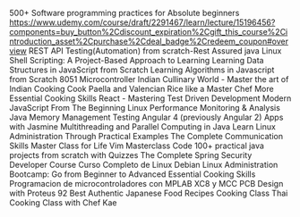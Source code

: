  500+ Software programming practices for Absolute beginners
 https://www.udemy.com/course/draft/2291467/learn/lecture/15196456?components=buy_button%2Cdiscount_expiration%2Cgift_this_course%2Cintroduction_asset%2Cpurchase%2Cdeal_badge%2Credeem_coupon#overview
REST API Testing(Automation) from scratch-Rest Assured java
Linux Shell Scripting: A Project-Based Approach to Learning
Learning Data Structures in JavaScript from Scratch
Learning Algorithms in Javascript from Scratch
8051 Microcontroller
Indian Cullinary World - Master the art of Indian Cooking
Cook Paella and Valencian Rice like a Master Chef
More Essential Cooking Skills
React - Mastering Test Driven Development
Modern JavaScript From The Beginning
Linux Performance Monitoring & Analysis
Java Memory Management
Testing Angular 4 (previously Angular 2) Apps with Jasmine
Multithreading and Parallel Computing in Java
Learn Linux Administration Through Practical Examples
The Complete Communication Skills Master Class for Life
Vim Masterclass
Code 100+ practical java projects from scratch with Quizzes
The Complete Spring Security Developer Course
Curso Completo de Linux Debian
Linux Administration Bootcamp: Go from Beginner to Advanced
Essential Cooking Skills
Programacion de microcontroladores con MPLAB XC8 y MCC
PCB Design with Proteus
92 Best Authentic Japanese Food Recipes Cooking Class
Thai Cooking Class with Chef Kae
